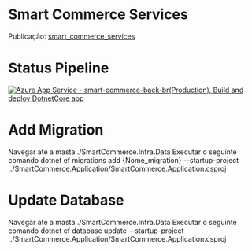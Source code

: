 # Smart Commerce Services
Publicação: [smart_commerce_services](https://smart-commerce-back.azurewebsites.net)


# Status Pipeline
[![Azure App Service - smart-commerce-back-br(Production), Build and deploy DotnetCore app](https://github.com/joseBarreto/smart_commerce_back/actions/workflows/main_smart-commerce-back.yml/badge.svg)](https://github.com/joseBarreto/smart_commerce_back/actions/workflows/main_smart-commerce-back.yml)

# Add Migration
Navegar ate a masta ./SmartCommerce.Infra.Data
Executar o seguinte comando
dotnet ef migrations add {Nome_migration} --startup-project ../SmartCommerce.Application/SmartCommerce.Application.csproj


# Update Database
Navegar ate a masta ./SmartCommerce.Infra.Data
Executar o seguinte comando
dotnet ef database update --startup-project ../SmartCommerce.Application/SmartCommerce.Application.csproj